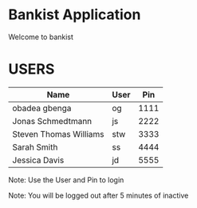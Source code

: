 # Bankist Application

Welcome to bankist

# USERS

| Name                   | User | Pin  |
| ---------------------- | ---- | ---- |
| obadea gbenga          | og   | 1111 |
| Jonas Schmedtmann      | js   | 2222 |
| Steven Thomas Williams | stw  | 3333 |
| Sarah Smith            | ss   | 4444 |
| Jessica Davis          | jd   | 5555 |

Note: Use the User and Pin to login

Note: You will be logged out after 5 minutes of inactive

